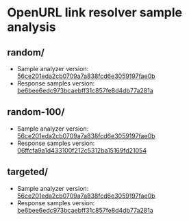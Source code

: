 # OpenURL link resolver sample analysis

## random/

* Sample analyzer version: [56ce201eda2cb0709a7a838fcd6e3059197fae0b](https://github.com/NYULibraries/openurl-link-resolver-sample-analyzer/tree/56ce201eda2cb0709a7a838fcd6e3059197fae0b)
* Response samples version: [be6bee6edc973bcaebff31c857fe8d4db77a281a](https://github.com/NYULibraries/openurl-link-resolver-response-samples/tree/be6bee6edc973bcaebff31c857fe8d4db77a281a)

## random-100/

* Sample analyzer version: [56ce201eda2cb0709a7a838fcd6e3059197fae0b](https://github.com/NYULibraries/openurl-link-resolver-sample-analyzer/tree/56ce201eda2cb0709a7a838fcd6e3059197fae0b)
* Response samples version: [06ffcfa9a1d433100f212c5312ba15169fd21054](https://github.com/NYULibraries/openurl-link-resolver-response-samples/tree/06ffcfa9a1d433100f212c5312ba15169fd21054)

## targeted/

* Sample analyzer version: [56ce201eda2cb0709a7a838fcd6e3059197fae0b](https://github.com/NYULibraries/openurl-link-resolver-sample-analyzer/tree/56ce201eda2cb0709a7a838fcd6e3059197fae0b)
* Response samples version: [be6bee6edc973bcaebff31c857fe8d4db77a281a](https://github.com/NYULibraries/openurl-link-resolver-response-samples/tree/be6bee6edc973bcaebff31c857fe8d4db77a281a)
